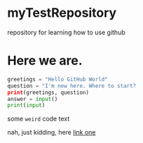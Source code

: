 # myTestRepository
repository for learning how to use github
 
# Here we are.

```python
greetings = "Hello GitHub World"
question = "I'm new here. Where to start?
print(greetings, question)
answer = input()
print(input)
```

some `weird` code text

nah, just kidding, here [link one](https://www.youtube.com/watch?v=dQw4w9WgXcQ)
